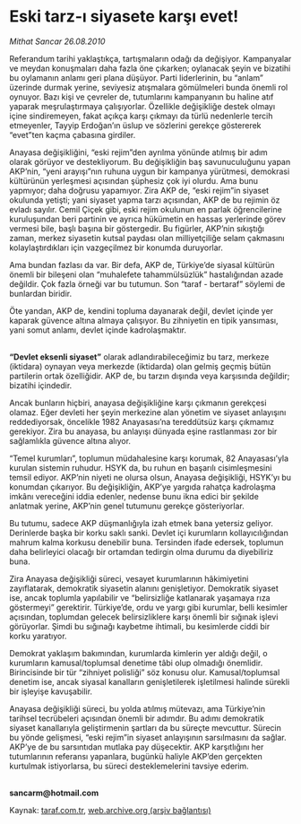 # Eski tarz-ı siyasete karşı evet!

*Mithat Sancar 26.08.2010*

<div class="yazi"><p>Referandum tarihi yaklaştıkça, tartışmaların odağı da değişiyor. Kampanyalar ve meydan konuşmaları daha fazla öne çıkarken; oylanacak şeyin ve bizatihi bu oylamanın anlamı geri plana düşüyor. Parti liderlerinin, bu “anlam” üzerinde durmak yerine, seviyesiz atışmalara gömülmeleri bunda önemli rol oynuyor. Bazı kişi ve çevreler de, tutumlarını kampanyanın bu haline atıf yaparak meşrulaştırmaya çalışıyorlar. Özellikle değişikliğe destek olmayı içine sindiremeyen, fakat açıkça karşı çıkmayı da türlü nedenlerle tercih etmeyenler, Tayyip Erdoğan’ın üslup ve sözlerini gerekçe göstererek “evet”ten kaçma çabasına girdiler.</p>
<p>Anayasa değişikliğini, “eski rejim”den ayrılma yönünde atılmış bir adım olarak görüyor ve destekliyorum. Bu değişikliğin baş savunuculuğunu yapan AKP’nin, “yeni arayışı”nın ruhuna uygun bir kampanya yürütmesi, demokrasi kültürünün yerleşmesi açısından şüphesiz çok iyi olurdu. Ama bunu yapmıyor; daha doğrusu yapamıyor. Zira AKP de, “eski rejim”in siyaset okulunda yetişti; yani siyaset yapma tarzı açısından, AKP de bu rejimin öz evladı sayılır. Cemil Çiçek gibi, eski rejim okulunun en parlak öğrencilerine kuruluşundan beri partinin ve ayrıca hükümetin en hassas yerlerinde görev vermesi bile, başlı başına bir göstergedir. Bu figürler, AKP’nin sıkıştığı zaman, merkez siyasetin kutsal paydası olan milliyetçiliğe selam çakmasını kolaylaştırdıkları için vazgeçilmez bir konumda duruyorlar. </p>
<p>Ama bundan fazlası da var. Bir defa, AKP de, Türkiye’de siyasal kültürün önemli bir bileşeni olan “muhalefete tahammülsüzlük” hastalığından azade değildir. Çok fazla örneği var bu tutumun. Son “taraf - bertaraf” söylemi de bunlardan biridir. </p>
<p>Öte yandan, AKP de, kendini topluma dayanarak değil, devlet içinde yer kaparak güvence altına almaya çalışıyor. Bu zihniyetin en tipik yansıması, yani somut anlamı, devlet içinde kadrolaşmaktır.</p>
<p><b><br/>“Devlet eksenli siyaset”</b> olarak adlandırabileceğimiz bu tarz, merkeze (iktidara) oynayan veya merkezde (iktidarda) olan gelmiş geçmiş bütün partilerin ortak özelliğidir. AKP de, bu tarzın dışında veya karşısında değildir; bizatihi içindedir.</p>
<p>Ancak bunların hiçbiri, anayasa değişikliğine karşı çıkmanın gerekçesi olamaz. Eğer devleti her şeyin merkezine alan yönetim ve siyaset anlayışını reddediyorsak, öncelikle 1982 Anayasası’na tereddütsüz karşı çıkmamız gerekiyor. Zira bu anayasa, bu anlayışı dünyada eşine rastlanması zor bir sağlamlıkla güvence altına alıyor. </p>
<p>“Temel kurumları”, toplumun müdahalesine karşı korumak, 82 Anayasası’yla kurulan sistemin ruhudur. HSYK da, bu ruhun en başarılı cisimleşmesini temsil ediyor. AKP’nin niyeti ne olursa olsun, Anayasa değişikliği, HSYK’yı bu konumdan çıkarıyor. Bu değişikliğin, AKP’ye yargıda rahatça kadrolaşma imkânı vereceğini iddia edenler, nedense bunu ikna edici bir şekilde anlatmak yerine, AKP’nin genel tutumunu gerekçe gösteriyorlar. </p>
<p>Bu tutumu, sadece AKP düşmanlığıyla izah etmek bana yetersiz geliyor. Derinlerde başka bir korku saklı sanki. Devlet içi kurumların kollayıcılığından mahrum kalma korkusu denebilir buna. Tersinden ifade edersek, toplumun daha belirleyici olacağı bir ortamdan tedirgin olma durumu da diyebiliriz buna. </p>
<p>Zira Anayasa değişikliği süreci, vesayet kurumlarının hâkimiyetini zayıflatarak, demokratik siyasetin alanını genişletiyor. Demokratik siyaset ise, ancak toplumla yapılabilir ve “belirsizliğe katlanarak yaşamaya rıza göstermeyi” gerektirir. Türkiye’de, ordu ve yargı gibi kurumlar, belli kesimler açısından, toplumdan gelecek belirsizliklere karşı önemli bir sığınak işlevi görüyorlar. Şimdi bu sığınağı kaybetme ihtimali, bu kesimlerde ciddi bir korku yaratıyor.</p>
<p>Demokrat yaklaşım bakımından, kurumlarda kimlerin yer aldığı değil, o kurumların kamusal/toplumsal denetime tâbi olup olmadığı önemlidir. Birincisinde bir tür “zihniyet polisliği” söz konusu olur. Kamusal/toplumsal denetim ise, ancak siyasal kanalların genişletilerek işletilmesi halinde sürekli bir işleyişe kavuşabilir. </p>
<p>Anayasa değişikliği süreci, bu yolda atılmış mütevazı, ama Türkiye’nin tarihsel tecrübeleri açısından önemli bir adımdır. Bu adımı demokratik siyaset kanallarıyla geliştirmenin şartları da bu süreçte mevcuttur. Sürecin bu yönde gelişmesi, “eski rejim”in siyaset anlayışının sarsılmasını da sağlar. AKP’ye de bu sarsıntıdan mutlaka pay düşecektir. AKP karşıtlığını her tutumlarının referansı yapanlara, bugünkü haliyle AKP’den gerçekten kurtulmak istiyorlarsa, bu süreci desteklemelerini tavsiye ederim.</p>
<p><b><br/>sancarm@hotmail.com</b></p></div>

Kaynak: [taraf.com.tr](http://www.taraf.com.tr:80/mithat-sancar/makale-eski-tarz-i-siyasete-karsi-evet.htm), [web.archive.org (arşiv bağlantısı)](http://web.archive.org/web/20100829074616/http://www.taraf.com.tr:80/mithat-sancar/makale-eski-tarz-i-siyasete-karsi-evet.htm)
